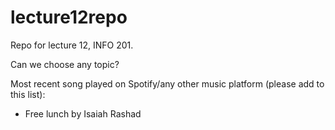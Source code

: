 # lecture12repo
Repo for lecture 12, INFO 201. 

Can we choose any topic? 

Most recent song played on Spotify/any other music platform (please add to this list):

- Free lunch by Isaiah Rashad
